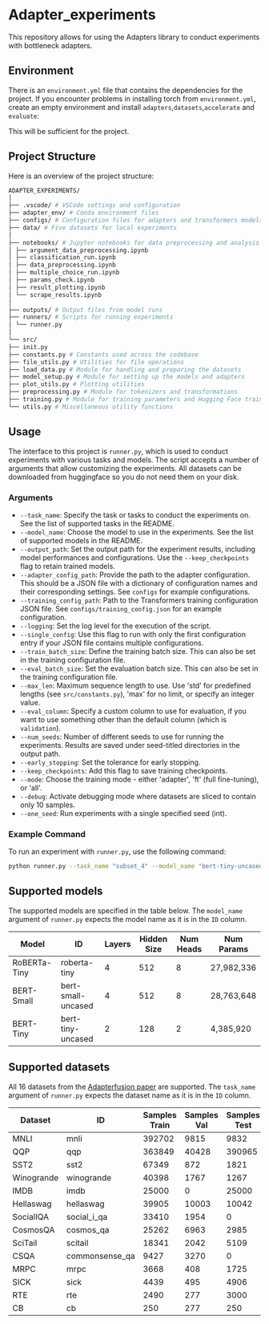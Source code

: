 # Adapter_experiments

This repository allows for using the Adapters library to conduct experiments with bottleneck adapters.

## Environment

There is an `environment.yml` file that contains the dependencies for the project. If you encounter problems in installing torch from `environment.yml`, create an empty environment and install `adapters`,`datasets`,`accelerate` and `evaluate`:

 This will be sufficient for the project.

## Project Structure
Here is an overview of the project structure:
```bash
ADAPTER_EXPERIMENTS/
│
├── .vscode/ # VSCode settings and configuration
├── adapter_env/ # Conda environment files
├── configs/ # Configuration files for adapters and transformers models
├── data/ # Five datasets for local experiments
│
├── notebooks/ # Jupyter notebooks for data preprocessing and analysis
│ ├── argument_data_preprocessing.ipynb
│ ├── classification_run.ipynb
│ ├── data_preprocessing.ipynb
│ ├── multiple_choice_run.ipynb
│ ├── params_check.ipynb
│ ├── result_plotting.ipynb
│ └── scrape_results.ipynb
│
├── outputs/ # Output files from model runs
├── runners/ # Scripts for running experiments
│ └── runner.py
│
└── src/ 
├── init.py
├── constants.py # Constants used across the codebase
├── file_utils.py # Utilities for file operations
├── load_data.py # Module for handling and preparing the datasets
├── model_setup.py # Module for setting up the models and adapters
├── plot_utils.py # Plotting utilities
├── preprocessing.py # Module for tokenizers and transformations
├── training.py # Module for training parameters and Hugging Face trainer
└── utils.py # Miscellaneous utility functions
```

## Usage

The interface to this project is `runner.py`, which is used to conduct experiments with various tasks and models. The script accepts a number of arguments that allow customizing the experiments. All datasets can be downloaded from huggingface so you do not need them on your disk.

### Arguments

- `--task_name`: Specify the task or tasks to conduct the experiments on. See the list of supported tasks in the README.
- `--model_name`: Choose the model to use in the experiments. See the list of supported models in the README.
- `--output_path`: Set the output path for the experiment results, including model performances and configurations. Use the `--keep_checkpoints` flag to retain trained models.
- `--adapter_config_path`: Provide the path to the adapter configuration. This should be a JSON file with a dictionary of configuration names and their corresponding settings. See `configs` for example configurations.
- `--training_config_path`: Path to the Transformers training configuration JSON file. See `configs/training_config.json` for an example configuration.
- `--logging`: Set the log level for the execution of the script.
- `--single_config`: Use this flag to run with only the first configuration entry if your JSON file contains multiple configurations.
- `--train_batch_size`: Define the training batch size. This can also be set in the training configuration file.
- `--eval_batch_size`: Set the evaluation batch size. This can also be set in the training configuration file.
- `--max_len`: Maximum sequence length to use. Use 'std' for predefined lengths (see ```src/constants.py```), 'max' for no limit, or specify an integer value.
- `--eval_column`: Specify a custom column to use for evaluation, if you want to use something other than the default column (which is `validation`).
- `--num_seeds`: Number of different seeds to use for running the experiments. Results are saved under seed-titled directories in the output path.
- `--early_stopping`: Set the tolerance for early stopping.
- `--keep_checkpoints`: Add this flag to save training checkpoints.
- `--mode`: Choose the training mode - either 'adapter', 'ft' (full fine-tuning), or 'all'.
- `--debug`: Activate debugging mode where datasets are sliced to contain only 10 samples.
- `--one_seed`: Run experiments with a single specified seed (int).

### Example Command

To run an experiment with `runner.py`, use the following command:

```bash
python runner.py --task_name "subset_4" --model_name "bert-tiny-uncased" --output_path "../outputs" --adapter_config_path "./src/configs/adapter_configs_revised.json" --training_config_path "./src/configs/training_config.json" --max_len 256 --mode "all"
```


## Supported models

The supported models are specified in the table below. The ```model_name``` argument of ```runner.py``` expects the model name as it is in the ```ID``` column.

| Model        | ID | Layers | Hidden Size | Num Heads | Num Params  |
|--------------|----|--------|-------------|-----------|-------------|
| RoBERTa-Tiny |roberta-tiny| 4      | 512         | 8         | 27,982,336  |
| BERT-Small   |bert-small-uncased| 4      | 512         | 8         | 28,763,648  |
| BERT-Tiny    |bert-tiny-uncased| 2      | 128         | 2         | 4,385,920   |


## Supported datasets

All 16 datasets from the [Adapterfusion paper](https://arxiv.org/pdf/2005.00247.pdf) are supported. The ```task_name``` argument of ```runner.py``` expects the dataset name as it is in the ```ID``` column.

| Dataset | ID | Samples Train | Samples Val| Samples Test |
|---------|----------|-------------|--------------------|---------------|
|MNLI| mnli |  392702|  9815|  9832|
|QQP| qqp |  363849|  40428|  390965|
|SST2| sst2 |  67349|  872|  1821|
|Winogrande|  winogrande | 40398|1767|1267 |
|IMDB| imdb|  25000|  0|  25000|
|Hellaswag|hellaswag| 39905|10003|10042 |
|SocialIQA| social_i_qa|  33410|  1954|  0|
|CosmosQA|  cosmos_qa|  25262|  6963|  2985|
|SciTail| scitail|  18341|  2042|  5109|
|CSQA| commonsense_qa|  9427|  3270|  0|
|MRPC| mrpc|  3668|  408|  1725|
|SICK| sick|  4439|  495|  4906|
|RTE| rte |  2490|  277|  3000|
|CB| cb |  250|  277|  250|
